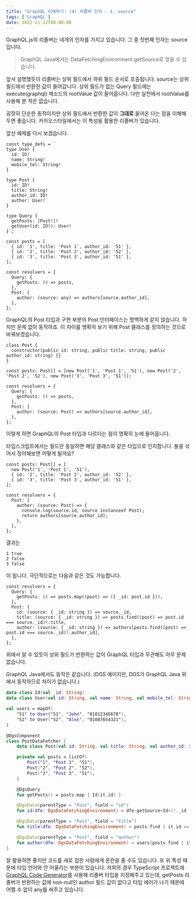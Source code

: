```yaml
---
title: "GraphQL 이해하기: (4) 리졸버 인자 - 1. source"
tags: ['GraphQL']
date: 2022-11-12T00:00:00
---
```


GraphQL.js의 리졸버는 네개의 인자를 가지고 있습니다. 그 중 첫번째 인자는 source 입니다.

> GraphQL Java에서는 DataFetchingEnvironment.getSource로 얻을 수 있습니다.

앞서 설명했듯이 리졸버는 상위 필드에서 하위 필드 순서로 호출됩니다. source는 상위 필드에서 반환한 값이 들어갑니다. 상위 필드가 없는 Query 필드에는 execute(graphql) 메소드의 rootValue 값이 들어옵니다. 다만 실전에서 rootValue를 사용해 본 적은 없습니다.

굉장히 단순한 동작이지만 상위 필드에서 반환한 값이 **그대로** 들어온 다는 점을 이해해두면 좋습니다. 카카오스타일에서는 이 특성을 활용한 리졸버가 있습니다.

앞선 예제를 다시 보겠습니다.

```tsx
const type_defs = `
type User {
  id: ID!
  name: String!
  mobile_tel: String!
}

type Post {
  id: ID!
  title: String!
  author_id: ID!
  author: User!
}

type Query {
  getPosts: [Post!]!
  getUser(id: ID!): User!
}`;

const posts = [
  { id: '1', title: 'Post 1', author_id: '51' },
  { id: '2', title: 'Post 2', author_id: '52' },
  { id: '3', title: 'Post 3', author_id: '51' },
];

const resolvers = {
  Query: {
    getPosts: () => posts,
  },
  Post: {
    author: (source: any) => authors[source.author_id],
  },
};
```

GraphQL의 Post 타입과 구현 부분의 Post 인터페이스는 명백하게 같지 않습니다. 하지만 문제 없이 동작하죠. 이 차이를 명확히 보기 위해 Post 클래스를 정의하는 것으로 바꿔보겠습니다.

```tsx
class Post {
  constructor(public id: string, public title: string, public author_id: string) {}
}

const posts: Post[] = [new Post('1', 'Post 1', '51'), new Post('2', 'Post 2', '52'), new Post('3', 'Post 3', '51')];

const resolvers = {
  Query: {
    getPosts: () => posts,
  },
  Post: {
    author: (source: Post) => authors[source.author_id],
  },
};
```

이렇게 하면 GraphQL의 Post 타입과 다르다는 점이 명확히 눈에 들어옵니다.

타입스크립트에서는 필드만 동일하면 해당 클래스와 같은 타입으로 인지합니다. 둘을 섞어서 정의해보면 어떻게 될까요?

```tsx
const posts: Post[] = [
  new Post('1', 'Post 1', '51'),
  { id: '2', title: 'Post 2', author_id: '52' },
  { id: '3', title: 'Post 3', author_id: '51' },
];

const resolvers = {
  Post: {
    author: (source: Post) => {
      console.log(source.id, source instanceof Post);
      return authors[source.author_id];
    },
  },
};
```

결과는

```
1 true
2 false
3 false
```

이 됩니다. 극단적으로는 다음과 같은 것도 가능합니다.

```tsx
const resolvers = {
  Query: {
    getPosts: () => posts.map((post) => ({ _id: post.id })),
  },
  Post: {
    id: (source: { _id: string }) => source._id,
    title: (source: { _id: string }) => posts.find((post) => post.id === source._id)!.title,
    author: (source: { _id: string }) => authors[posts.find((post) => post.id === source._id)!.author_id],
  },
};
```

위에서 알 수 있듯이 상위 필드가 반환하는 값이 GraphQL 타입과 무관해도 아무 문제없습니다.

GraphQL Java에서도 동작은 같습니다. (DGS 예이지만, DGS가 GraphQL Java 위에서 동작하므로 차이가 없습니다.)

```kotlin
data class Id(val _id: String)
data class User(val id: String, val name: String, val mobile_tel: String)

val users = mapOf(
    "51" to User("51", "John", "01012345678"),
    "52" to User("52", "Alex", "01087654321"),
)

@DgsComponent
class PostDataFetcher {
    data class Post(val id: String, val title: String, val author_id: String)

    private val posts = listOf(
        Post("1", "Post 1", "51"),
        Post("2", "Post 2", "52"),
        Post("3", "Post 3", "51"),
    )

    @DgsQuery
    fun getPosts() = posts.map { Id(it.id) }

    @DgsData(parentType = "Post", field = "id")
    fun id(dfe: DgsDataFetchingEnvironment) = dfe.getSource<Id>()._id

    @DgsData(parentType = "Post", field = "title")
    fun title(dfe: DgsDataFetchingEnvironment) = posts.find { it.id == dfe.getSource<Id>()._id }!!.title

    @DgsData(parentType = "Post", field = "author")
    fun author(dfe: DgsDataFetchingEnvironment) = users[posts.find { it.id == dfe.getSource<Id>()._id }!!.author_id]
}
```

잘 활용하면 좋지만 코드를 새로 접한 사람에게 혼란을 줄 수도 있습니다. 또 위 특성 때문에 타입 언어와 안 어울리는 부분이 있습니다. 저희의 경우 TypeScript 프로젝트에 [GraphQL Code Generator](https://www.the-guild.dev/graphql/codegen)를 사용해 리졸버 타입을 지정해주고 있는데, getPosts 리졸버가 반환하는 값에 non-null인 author 필드 값이 없다고 타입 에러가 나기 때문에 어쩔 수 없이 any를 써주고 있습니다.
